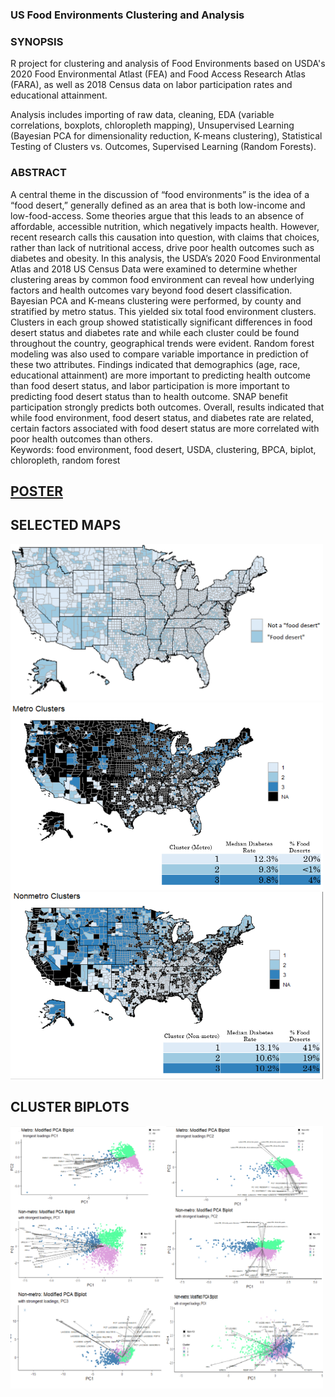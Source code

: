 ### <span color="blue">US Food Environments Clustering and Analysis</span>

### SYNOPSIS
R project for clustering and analysis of Food Environments based on USDA's 2020 Food Environmental Atlast (FEA) and Food Access Research Atlas (FARA), as well as 2018 Census data on labor participation rates and educational attainment.

Analysis includes importing of raw data, cleaning, EDA (variable correlations, boxplots, chloropleth mapping), Unsupervised Learning (Bayesian PCA for dimensionality reduction, K-means clustering), Statistical Testing of Clusters vs. Outcomes, Supervised Learning (Random Forests).

### ABSTRACT
A central theme in the discussion of “food environments” is the idea of a “food desert,” generally defined as an area that is both low-income and low-food-access. Some theories argue that this leads to an absence of affordable, accessible nutrition, which negatively impacts health. However, recent research calls this causation into question, with claims that choices, rather than lack of nutritional access, drive poor health outcomes such as diabetes and obesity.  In this analysis, the USDA’s 2020 Food Environmental Atlas and 2018 US Census Data were examined to determine whether clustering areas by common food environment can reveal how underlying factors and health outcomes vary beyond food desert classification.  Bayesian PCA and K-means clustering were performed, by county and stratified by metro status. This yielded six total food environment clusters.  Clusters in each group showed statistically significant differences in food desert status and diabetes rate and while each cluster could be found throughout the country, geographical trends were evident.  Random forest modeling was also used to compare variable importance in prediction of these two attributes.  Findings indicated that demographics (age, race, educational attainment) are more important to predicting health outcome than food desert status, and labor participation is more important to predicting food desert status than to health outcome. SNAP benefit participation strongly predicts both outcomes.  Overall, results indicated that while food environment, food desert status, and diabetes rate are related, certain factors associated with food desert status are more correlated with poor health outcomes than others.  
Keywords: food environment, food desert, USDA, clustering, BPCA, biplot, chloropleth, random forest

## [POSTER](https://github.com/stephc027/food-environments-2020/blob/main/SLC%20Food%20Env%20Clustering.pdf)

## SELECTED MAPS
<img src="https://github.com/stephc027/food-environments-2020/blob/main/pics/FDmap.png?raw=true" width="500" height="250">
<img src="https://github.com/stephc027/food-environments-2020/blob/main/pics/metro.png?raw=true" width="500" height="300">
<img src="https://github.com/stephc027/food-environments-2020/blob/main/pics/nonmetro.png?raw=true" width="500" height="300">

## CLUSTER BIPLOTS
<img src="https://github.com/stephc027/food-environments-2020/blob/main/pics/Biplots%20clusters.png?raw=true" width="500">



